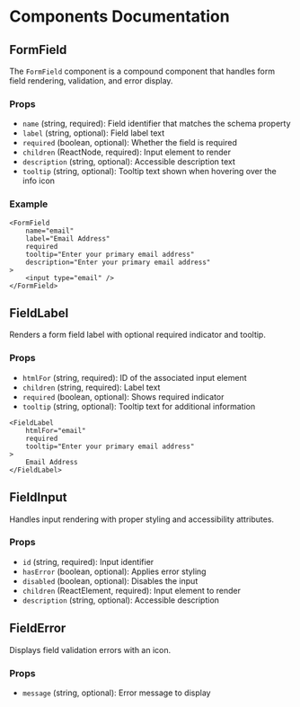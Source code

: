# Components Documentation

## FormField

The `FormField` component is a compound component that handles form field rendering, validation, and error display.

### Props

- `name` (string, required): Field identifier that matches the schema property
- `label` (string, optional): Field label text
- `required` (boolean, optional): Whether the field is required
- `children` (ReactNode, required): Input element to render
- `description` (string, optional): Accessible description text
- `tooltip` (string, optional): Tooltip text shown when hovering over the info icon

### Example

```tsx
<FormField
    name="email"
    label="Email Address"
    required
    tooltip="Enter your primary email address"
    description="Enter your primary email address"
>
    <input type="email" />
</FormField>
```

## FieldLabel

Renders a form field label with optional required indicator and tooltip.

### Props

- `htmlFor` (string, required): ID of the associated input element
- `children` (string, required): Label text
- `required` (boolean, optional): Shows required indicator
- `tooltip` (string, optional): Tooltip text for additional information

```tsx
<FieldLabel
    htmlFor="email"
    required
    tooltip="Enter your primary email address"
>
    Email Address
</FieldLabel>
```

## FieldInput

Handles input rendering with proper styling and accessibility attributes.

### Props

- `id` (string, required): Input identifier
- `hasError` (boolean, optional): Applies error styling
- `disabled` (boolean, optional): Disables the input
- `children` (ReactElement, required): Input element to render
- `description` (string, optional): Accessible description

## FieldError

Displays field validation errors with an icon.

### Props

- `message` (string, optional): Error message to display
